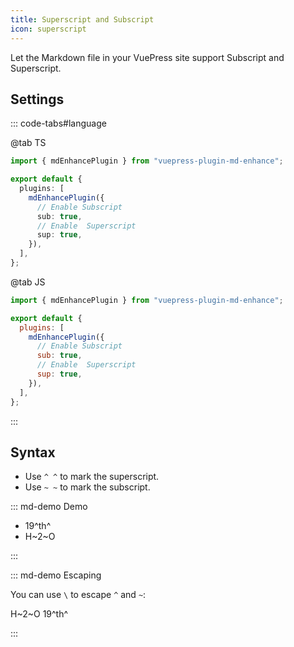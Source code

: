 ```yaml
---
title: Superscript and Subscript
icon: superscript
---
```


Let the Markdown file in your VuePress site support Subscript and Superscript.

<!-- more -->

## Settings

::: code-tabs#language

@tab TS

```ts {8,10} title=".vuepress/config.ts"
import { mdEnhancePlugin } from "vuepress-plugin-md-enhance";

export default {
  plugins: [
    mdEnhancePlugin({
      // Enable Subscript
      sub: true,
      // Enable  Superscript
      sup: true,
    }),
  ],
};
```

@tab JS

```js {8,10} title=".vuepress/config.js"
import { mdEnhancePlugin } from "vuepress-plugin-md-enhance";

export default {
  plugins: [
    mdEnhancePlugin({
      // Enable Subscript
      sub: true,
      // Enable  Superscript
      sup: true,
    }),
  ],
};
```

:::

## Syntax

- Use `^ ^` to mark the superscript.
- Use `~ ~` to mark the subscript.

::: md-demo Demo

- 19^th^
- H~2~O

:::

::: md-demo Escaping

You can use `\` to escape `^` and `~`:

H\~2~O 19\^th^

:::

